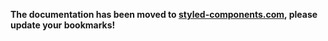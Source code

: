 **The documentation has been moved to [styled-components.com](https://www.styled-components.com/docs/advanced#theming), please update your bookmarks!**
